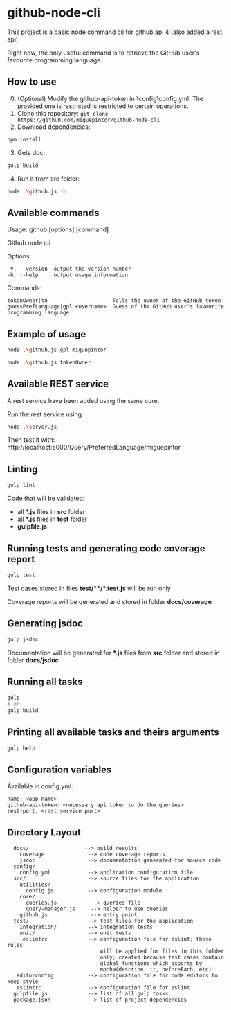 # github-node-cli
This project is a basic node command cli for github api 4 (also added a rest api).

Right now, the only useful command is to retrieve the GitHub user's favourite programming language.

## How to use
0. (Optional) Modify the github-api-token in \config\config.yml. The provided one is restricted is restricted to certain operations.
1. Clone this repository: `git clone https://github.com/miguepintor/github-node-cli`
2. Download dependencies:
```bash
npm install
```
3. Gets doc:
```bash
gulp build
```
4. Run it from src folder:
```bash
node .\github.js -h
```
## Available commands
  Usage: github [options] [command]

  Github node cli


  Options:

    -V, --version  output the version number
    -h, --help     output usage information


  Commands:

    tokenOwner|to                     Tells the owner of the GitHub token
    guessPrefLanguage|gpl <username>  Guess of the GitHub user's favourite programming language

## Example of usage 
```bash
node .\github.js gpl miguepintor
```
```bash
node .\github.js tokenOwner
```

## Available REST service
A rest service have been added using the same core.

Run the rest service using:
```bash
node .\server.js
```
Then test it with:
http://localhost:5000/Query/PreferredLanguage/miguepintor

## Linting
```bash
gulp lint
```

Code that will be validated:

- all **\*.js** files in **src** folder
- all **\*.js** files in **test** folder
- **gulpfile.js**

## Running tests and generating code coverage report
```bash
gulp test
```

Test cases stored in files **test/\*\*/\*.test.js** will be run only

Coverage reports will be generated and stored in folder **docs/coverage**

## Generating jsdoc
```bash
gulp jsdoc
```

Documentation will be generated for **\*.js** files from **src** folder and stored in folder **docs/jsdoc**

## Running all tasks
```bash
gulp
# or
gulp build
```

## Printing all available tasks and theirs arguments
```bash
gulp help
```
## Configuration variables
Available in config.yml:
```
name: <app name>
github-api-token: <necessary api token to do the queries>
rest-port: <rest service port>
```

## Directory Layout

```
  docs/                  --> build results
    coverage              --> code coverage reports
    jsdoc                 --> documentation generated for source code
  config/
    config.yml            --> application configuration file
  src/                    --> source files for the application
    utilities/
      config.js           --> configuration module
    core/
      queries.js           --> queries file
      query-manager.js     --> helper to use queries
    github.js              --> entry point
  test/                   --> test files for the application
    integration/          --> integration tests
    unit/                 --> unit tests
    .eslintrc             --> configuration file for eslint; these rules
                              will be applied for files in this folder
                              only; created because test cases contain
                              global functions which exports by
                              mocha(describe, it, beforeEach, etc)
  .editorconfig           --> configuration file for code editors to keep style
  .eslintrc               --> configuration file for eslint
  gulpfile.js             --> list of all gulp tasks
  package.json            --> list of project dependencies
```
